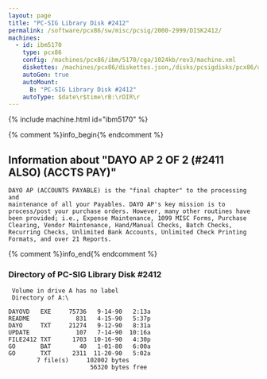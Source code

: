 ```yaml
---
layout: page
title: "PC-SIG Library Disk #2412"
permalink: /software/pcx86/sw/misc/pcsig/2000-2999/DISK2412/
machines:
  - id: ibm5170
    type: pcx86
    config: /machines/pcx86/ibm/5170/cga/1024kb/rev3/machine.xml
    diskettes: /machines/pcx86/diskettes.json,/disks/pcsigdisks/pcx86/diskettes.json
    autoGen: true
    autoMount:
      B: "PC-SIG Library Disk #2412"
    autoType: $date\r$time\rB:\rDIR\r
---
```


{% include machine.html id="ibm5170" %}

{% comment %}info_begin{% endcomment %}

## Information about "DAYO AP 2 OF 2 (#2411 ALSO) (ACCTS PAY)"

    DAYO AP (ACCOUNTS PAYABLE) is the "final chapter" to the processing and
    maintenance of all your Payables. DAYO AP's key mission is to
    process/post your purchase orders. However, many other routines have
    been provided; i.e., Expense Maintenance, 1099 MISC Forms, Purchase
    Clearing, Vendor Maintenance, Hand/Manual Checks, Batch Checks,
    Recurring Checks, Unlimited Bank Accounts, Unlimited Check Printing
    Formats, and over 21 Reports.
{% comment %}info_end{% endcomment %}


### Directory of PC-SIG Library Disk #2412

     Volume in drive A has no label
     Directory of A:\

    DAYOVD   EXE     75736   9-14-90   2:13a
    README             831   4-15-90   5:37p
    DAYO     TXT     21274   9-12-90   8:31a
    UPDATE             107   7-14-90  10:16a
    FILE2412 TXT      1703  10-16-90   4:30p
    GO       BAT        40   1-01-80   6:00a
    GO       TXT      2311  11-20-90   5:02a
            7 file(s)     102002 bytes
                           56320 bytes free
